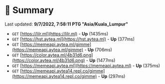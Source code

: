 # 📖 Summary
Last updated: **9/7/2022, 7:58:11 PTG "Asia/Kuala_Lumpur"**

- `GET` [https://lilr.ml](https://lilr.ml) - **Up** (1435ms)
- `GET` [https://hst.aytea.ml](https://hst.aytea.ml) - **Up** (377ms)
- `GET` [https://memeapi.aytea.ml/gimme](https://memeapi.aytea.ml/gimme) - **Up** (706ms)
- `GET` [https://color.aytea.ml/4b31d6.png](https://color.aytea.ml/4b31d6.png) - **Up** (1477ms)
- `GET` [https://memeapi.aytea.ml](https://memeapi.aytea.ml) - **Up** (375ms)
- `GET` [https://memeapi.aytea14.repl.co/gimme](https://memeapi.aytea14.repl.co/gimme) - **Up** (297ms)
